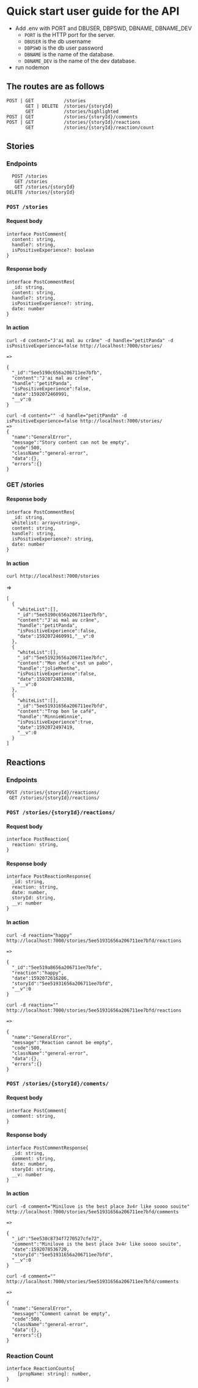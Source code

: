 # Quick start user guide for the API

- Add .env with PORT and DBUSER, DBPSWD, DBNAME, DBNAME_DEV
  - `PORT` is the HTTP port for the server.
  - `DBUSER` is the db username
  - `DBPSWD` is the db user password
  - `DBNAME` is the name of the database.
  - `DBNAME_DEV` is the name of the dev database.
- run nodemon

## The routes are as follows

```
POST | GET           /stories
       GET | DELETE  /stories/{storyId}
       GET           /stories/highlighted
POST | GET           /stories/{storyId}/comments
POST | GET           /stories/{storyId}/reactions
       GET           /stories/{storyId}/reaction/count
```

## Stories

### Endpoints

```
  POST /stories
   GET /stories
   GET /stories/{storyId}
DELETE /stories/{storyId} 
```

### `POST /stories`

#### Request body

```
interface PostComment{
  content: string,
  handle?: string,
  isPositiveExperience?: boolean
}
```

#### Response body

```
interface PostCommentRes{
  _id: string,
  content: string,
  handle?: string,
  isPositiveExperience?: string,
  date: number
}
```

#### In action

```
curl -d content="J'ai mal au crâne" -d handle="petitPanda" -d isPositiveExperience=false http://localhost:7000/stories/

=>

{
  "_id":"5ee5190c656a206711ee7bfb",
  "content":"J'ai mal au crâne",
  "handle":"petitPanda",
  "isPositiveExperience":false,
  "date":1592072460991,
  "__v":0
}
```

```
curl -d content="" -d handle="petitPanda" -d isPositiveExperience=false http://localhost:7000/stories/
=> 
{
  "name":"GeneralError",
  "message":"Story content can not be empty",
  "code":500,
  "className":"general-error",
  "data":{},
  "errors":{}
}
```

### GET /stories

#### Response body

```
interface PostCommentRes{
  _id: string,
  whitelist: array<string>,
  content: string,
  handle?: string,
  isPositiveExperience?: string,
  date: number
}
```

#### In action

```
curl http://localhost:7000/stories
```
=>
```
[
  {
    "whiteList":[],
    "_id":"5ee5190c656a206711ee7bfb",
    "content":"J'ai mal au crâne",
    "handle":"petitPanda",
    "isPositiveExperience":false,
    "date":1592072460991,"__v":0
  },
  {
    "whiteList":[],
    "_id":"5ee51923656a206711ee7bfc",
    "content":"Mon chef c'est un pabo",
    "handle":"jolieMenthe",
    "isPositiveExperience":false,
    "date":1592072483288,
    "__v":0
  },
  {
    "whiteList":[],
    "_id":"5ee51931656a206711ee7bfd",
    "content":"Trop bon le café",
    "handle":"MinnieWinnie",
    "isPositiveExperience":true,
    "date":1592072497419,
    "__v":0
  }
]
```

## Reactions

### Endpoints

```
POST /stories/{storyId}/reactions/
 GET /stories/{storyId}/reactions/
```

### `POST /stories/{storyId}/reactions/`

#### Request body

```
interface PostReaction{
  reaction: string,
}
```

#### Response body

```
interface PostReactionResponse{
  _id: string,
  reaction: string,
  date: number,
  storyId: string,
  __v: number
}
```

#### In action

```
curl -d reaction="happy" http://localhost:7000/stories/5ee51931656a206711ee7bfd/reactions

=>

{
  "_id":"5ee519a8656a206711ee7bfe",
  "reaction":"happy",
  "date":1592072616286,
  "storyId":"5ee51931656a206711ee7bfd",
  "__v":0
}
```


```
curl -d reaction="" http://localhost:7000/stories/5ee51931656a206711ee7bfd/reactions

=>

{
  "name":"GeneralError",
  "message":"Reaction cannot be empty",
  "code":500,
  "className":"general-error",
  "data":{},
  "errors":{}
}
```

### `POST /stories/{storyId}/coments/`

#### Request body

```
interface PostComment{
  comment: string,
}
```

#### Response body

```
interface PostCommentResponse{
  _id: string,
  comment: string,
  date: number,
  storyId: string,
  __v: number
}
```

#### In action

```
curl -d comment="Minilove is the best place 3v4r like soooo souite" http://localhost:7000/stories/5ee51931656a206711ee7bfd/comments

=>

{
  "_id":"5ee530c8734f7270527cfe72",
  "comment":"Minilove is the best place 3v4r like soooo souite",
  "date":1592078536720,
  "storyId":"5ee51931656a206711ee7bfd",
  "__v":0
}
```


```
curl -d comment="" http://localhost:7000/stories/5ee51931656a206711ee7bfd/comments

=> 

{
  "name":"GeneralError",
  "message":"Comment cannot be empty",
  "code":500,
  "className":"general-error",
  "data":{},
  "errors":{}
}
```


### Reaction Count

```
interface ReactionCounts{
    [propName: string]: number,
}
```

